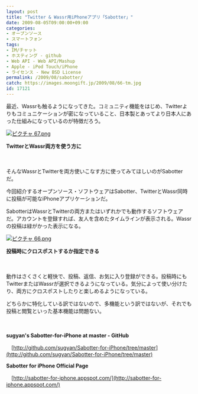 ```yaml
---
layout: post
title: "Twitter & Wassr用iPhoneアプリ「Sabotter」"
date: 2009-08-05T09:00:00+09:00
categories:
- オープンソース
- スマートフォン
tags: 
- IM/チャット
- ホスティング - github
- Web API - Web API/Mashup
- Apple - iPod Touch/iPhone
- ライセンス - New BSD License
permalink: /2009/08/sabotter/
catch: https://images.moongift.jp/2009/08/66-tm.jpg
id: 17121
---
```

最近、Wassrも触るようになってきた。コミュニティ機能をはじめ、Twitterよりもコミュニケーションが密になっていること、日本製とあってより日本人にあった仕組みになっているのが特徴だろう。

  

[![ピクチャ 67.png](https://images.moongift.jp/2009/08/67-tm.jpg)](https://images.moongift.jp/2009/08/67.png)  
  
**TwitterとWassr両方を使う方に**

  

　

  

そんなWassrとTwitterを両方使いこなす方に使ってみてほしいのがSabotterだ。

  

今回紹介するオープンソース・ソフトウェアはSabotter、TwitterとWassr同時に投稿が可能なiPhoneアプリケーションだ。

  
<!--more-->

SabotterはWassrとTwitterの両方またはいずれかでも動作するソフトウェアだ。アカウントを登録すれば、友人を含めたタイムラインが表示される。Wassrの投稿は緑がかった表示になる。

  

[![ピクチャ 66.png](https://images.moongift.jp/2009/08/66-tm.jpg)](https://images.moongift.jp/2009/08/66.png)  
  
**投稿時にクロスポストするか指定できる**

  

　

  

動作はさくさくと軽快で、投稿、返信、お気に入り登録ができる。投稿時にもTwitterまたはWassrが選択できるようになっている。気分によって使い分けたり、両方にクロスポストしたりと楽しめるようになっている。

  

どちらかに特化している訳ではないので、多機能という訳ではないが、それでも投稿と閲覧といった基本機能は問題ない。

  

　

  

**sugyan's Sabotter-for-iPhone at master - GitHub**  
  
　[http://github.com/sugyan/Sabotter-for-iPhone/tree/master](http://github.com/sugyan/Sabotter-for-iPhone/tree/master)

  

**Sabotter for iPhone Official Page**  
  
　[http://sabotter-for-iphone.appspot.com/](http://sabotter-for-iphone.appspot.com/)

  
